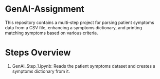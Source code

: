 ﻿# GenAI-Assignment
This repository contains a multi-step project for parsing patient symptoms data from a CSV file, enhancing a symptoms dictionary, and printing matching symptoms based on various criteria.
# Steps Overview
1. GenAI_Step_1.ipynb: Reads the patient symptoms dataset and creates a symptoms dictionary from it.
